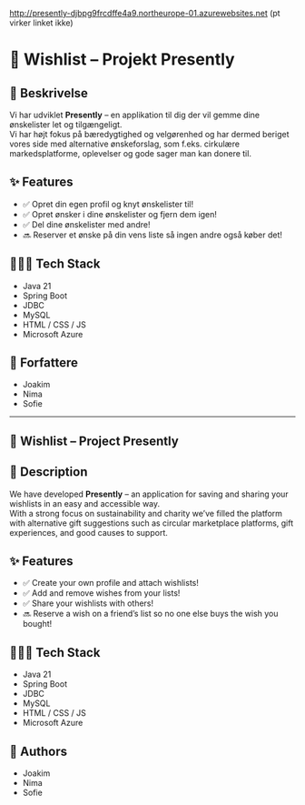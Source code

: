 http://presently-djbpg9frcdffe4a9.northeurope-01.azurewebsites.net (pt virker linket ikke)

# 📘 Wishlist – Projekt Presently

## 📝 Beskrivelse

Vi har udviklet **Presently** – en applikation til dig der vil gemme dine ønskelister let og tilgængeligt.  
Vi har højt fokus på bæredygtighed og velgørenhed og har dermed beriget vores side med alternative ønskeforslag, som f.eks. cirkulære markedsplatforme, oplevelser og gode sager man kan donere til.

## ✨ Features

- ✅ Opret din egen profil og knyt ønskelister til!
- ✅ Opret ønsker i dine ønskelister og fjern dem igen!
- ✅ Del dine ønskelister med andre!
- 🔜 Reserver et ønske på din vens liste så ingen andre også køber det!

## 👨🏽‍💻 Tech Stack

- Java 21
- Spring Boot
- JDBC
- MySQL
- HTML / CSS / JS
- Microsoft Azure

## 👥 Forfattere

- Joakim  
- Nima  
- Sofie

---

## 📘 Wishlist – Project Presently

## 📝 Description

We have developed **Presently** – an application for saving and sharing your wishlists in an easy and accessible way.  
With a strong focus on sustainability and charity we’ve filled the platform with alternative gift suggestions such as circular marketplace platforms, gift experiences, and good causes to support.

## ✨ Features

- ✅ Create your own profile and attach wishlists!
- ✅ Add and remove wishes from your lists!
- ✅ Share your wishlists with others!
- 🔜 Reserve a wish on a friend’s list so no one else buys the wish you bought!

## 👨🏽‍💻 Tech Stack

- Java 21
- Spring Boot
- JDBC
- MySQL
- HTML / CSS / JS
- Microsoft Azure

## 👥 Authors

- Joakim  
- Nima  
- Sofie
